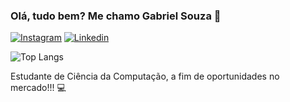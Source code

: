 ### Olá, tudo bem? Me chamo Gabriel Souza 🚀 

[![Instagram](https://img.shields.io/badge/Instagram-E4405F?style=for-the-badge&logo=instagram&logoColor=white)](https://www.instagram.com/gabriel._souzaa?igsh=MTY3bzQ2djZ3am5jZQ%3D%3D&utm_source=qr )
[![Linkedin](https://img.shields.io/badge/LinkedIn-0077B5?style=for-the-badge&logo=linkedin&logoColor=white)](www.linkedin.com/in/gabrielsouzaadantas)

![Top Langs](https://github-readme-stats.vercel.app/api/top-langs/?username=gabrielsouzaad&layout=compact)

Estudante de Ciência da Computação, a fim de oportunidades no mercado!!! 💻
